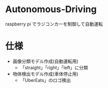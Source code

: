 # Autonomous-Driving
raspberry pi でラジコンカーを制御して自動運転

# 仕様
- 画像分類モデル作成(自動運転用)
  - 「straight」「right」「left」に分類
- 物体検出モデル作成(車体停止用)
  - 「UberEats」のロゴ検出

